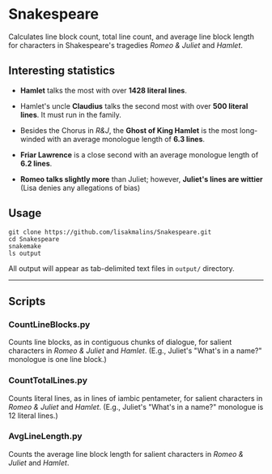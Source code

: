# Snakespeare
Calculates line block count, total line count, and average line block length for characters in Shakespeare's tragedies _Romeo & Juliet_ and _Hamlet_.

## Interesting statistics
- **Hamlet** talks the most with over **1428 literal lines**.

- Hamlet's uncle **Claudius** talks the second most with over **500 literal lines**. It must run in the family.

- Besides the Chorus in _R&J_, the **Ghost of King Hamlet** is the most long-winded with an average monologue length of **6.3 lines**.

- **Friar Lawrence** is a close second with an average monologue length of **6.2 lines**.

- **Romeo talks slightly more** than Juliet; however, **Juliet's lines are wittier** (Lisa denies any allegations of bias)

## Usage
```
git clone https://github.com/lisakmalins/Snakespeare.git
cd Snakespeare
snakemake
ls output
```
All output will appear as tab-delimited text files in `output/` directory.

----

## Scripts

### CountLineBlocks.py
Counts line blocks, as in contiguous chunks of dialogue, for salient characters in _Romeo & Juliet_ and _Hamlet_. (E.g., Juliet's "What's in a name?" monologue is one line block.)

### CountTotalLines.py
Counts literal lines, as in lines of iambic pentameter, for salient characters in _Romeo & Juliet_ and _Hamlet_. (E.g., Juliet's "What's in a name?" monologue is 12 literal lines.)

### AvgLineLength.py
Counts the average line block length for salient characters in _Romeo & Juliet_ and _Hamlet_.
